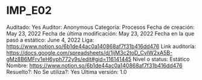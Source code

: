 # IMP_E02

Auditado: Yes
Auditor: Anonymous
Categoría: Procesos
Fecha de creación: May 23, 2022
Fecha de última modificación: May 23, 2022
Fecha en la que pasó a estático: June 4, 2022
Liga: https://www.notion.so/6b1de44ac0a140868af7f31b416dd476 
Link auditoría: https://docs.google.com/spreadsheets/d/1ijM3c2toD_CvIW2xA5B-gMz8B6MFrv1eH6yph772y9s/edit#gid=116141445
Nivel o status: Estático
Nombre: https://www.notion.so/6b1de44ac0a140868af7f31b416dd476 
Resuelto?: No
Se utiliza?: Yes
Última versión: 1.0